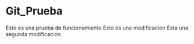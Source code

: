 # Git_Prueba
Esto es una prueba de funcionamiento 
Esto es una modificacion
Esta una segunda modificacion
